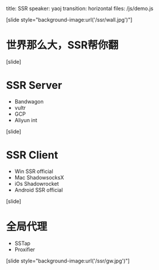 title: SSR
speaker: yaoj
transition: horizontal
files: /js/demo.js

[slide style="background-image:url('/ssr/wall.jpg')"]

# 世界那么大，SSR帮你翻

[slide]

# SSR Server

- Bandwagon
- vultr
- GCP
- Aliyun int

[slide]

# SSR Client

- Win SSR official
- Mac ShadowsocksX
- iOs Shadowrocket
- Android SSR official

[slide]
# 全局代理

- SSTap
- Proxifier

[slide style="background-image:url('/ssr/gw.jpg')"]